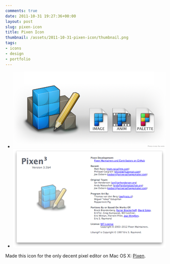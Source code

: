 ```yaml
---
comments: true
date: 2011-10-31 19:27:36+00:00
layout: post
slug: pixen-icon
title: Pixen Icon
thumbnail: /assets/2011-10-31-pixen-icon/thumbnail.png
tags:
- icons
- design
- portfolio
---
```


  * ![](/assets/2011-10-31-pixen-icon/showcase3.png)
  * ![](/assets/2011-10-31-pixen-icon/about.png)

Made this icon for the only decent pixel editor on Mac OS X: [Pixen](https://github.com/philippec/Pixen).
